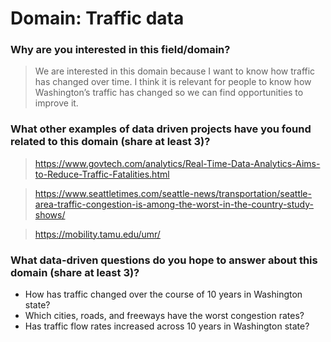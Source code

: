# Domain: Traffic data

### Why are you interested in this field/domain?
> We are interested in this domain because I want to know how traffic has changed over time. I think it is relevant for people to know how Washington’s traffic has changed so we can find opportunities to improve it.

### What other examples of data driven projects have you found related to this domain (share at least 3)?
> https://www.govtech.com/analytics/Real-Time-Data-Analytics-Aims-to-Reduce-Traffic-Fatalities.html

> https://www.seattletimes.com/seattle-news/transportation/seattle-area-traffic-congestion-is-among-the-worst-in-the-country-study-shows/

> https://mobility.tamu.edu/umr/

### What data-driven questions do you hope to answer about this domain (share at least 3)?

- How has traffic changed over the course of 10 years in Washington state?
- Which cities, roads, and freeways have the worst congestion rates?
- Has traffic flow rates increased across 10 years in Washington state?
